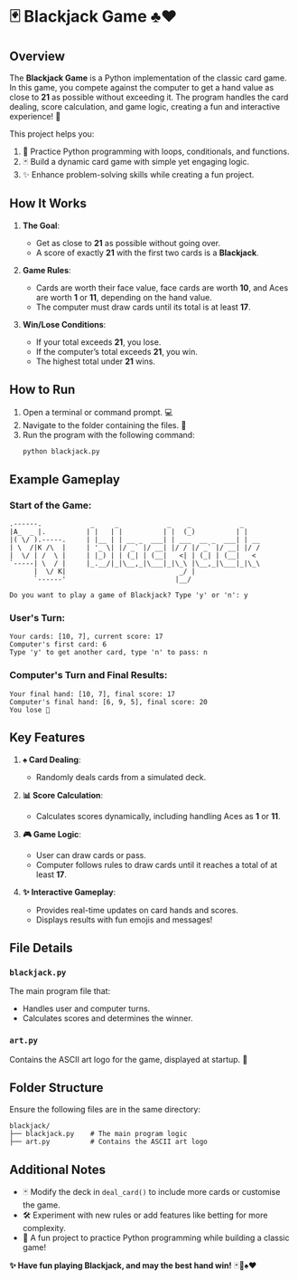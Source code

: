 # 🃏 **Blackjack Game** ♣️♥️

## Overview  
The **Blackjack Game** is a Python implementation of the classic card game. In this game, you compete against the computer to get a hand value as close to **21** as possible without exceeding it. The program handles the card dealing, score calculation, and game logic, creating a fun and interactive experience! 🎉  

This project helps you:  
1. 🧠 Practice Python programming with loops, conditionals, and functions.  
2. 🃏 Build a dynamic card game with simple yet engaging logic.  
3. ✨ Enhance problem-solving skills while creating a fun project.  

## How It Works  

1. **The Goal**:  
   - Get as close to **21** as possible without going over.  
   - A score of exactly **21** with the first two cards is a **Blackjack**.  

2. **Game Rules**:  
   - Cards are worth their face value, face cards are worth **10**, and Aces are worth **1** or **11**, depending on the hand value.  
   - The computer must draw cards until its total is at least **17**.  

3. **Win/Lose Conditions**:  
   - If your total exceeds **21**, you lose.  
   - If the computer’s total exceeds **21**, you win.  
   - The highest total under **21** wins.  

## How to Run  

1. Open a terminal or command prompt. 💻  
2. Navigate to the folder containing the files. 📂  
3. Run the program with the following command:  
   ```bash
   python blackjack.py
   ```  

## Example Gameplay  

### Start of the Game:  
```plaintext
.------.            _     _            _    _            _    
|A_  _ |.          | |   | |          | |  (_)          | |   
|( \/ ).-----.     | |__ | | __ _  ___| | ___  __ _  ___| | __
| \  /|K /\  |     | '_ \| |/ _` |/ __| |/ / |/ _` |/ __| |/ /
|  \/ | /  \ |     | |_) | | (_| | (__|   <| | (_| | (__|   < 
`-----| \  / |     |_.__/|_|\__,_|\___|_|\_\ |\__,_|\___|_|\_\
      |  \/ K|                            _/ |                
      `------'                           |__/                 

Do you want to play a game of Blackjack? Type 'y' or 'n': y
```

### User's Turn:  
```plaintext
Your cards: [10, 7], current score: 17
Computer's first card: 6
Type 'y' to get another card, type 'n' to pass: n
```

### Computer's Turn and Final Results:  
```plaintext
Your final hand: [10, 7], final score: 17
Computer's final hand: [6, 9, 5], final score: 20
You lose 😤
```

## Key Features  

1. **♠️ Card Dealing**:  
   - Randomly deals cards from a simulated deck.  

2. **📊 Score Calculation**:  
   - Calculates scores dynamically, including handling Aces as **1** or **11**.  

3. **🎮 Game Logic**:  
   - User can draw cards or pass.  
   - Computer follows rules to draw cards until it reaches a total of at least **17**.  

4. **✨ Interactive Gameplay**:  
   - Provides real-time updates on card hands and scores.  
   - Displays results with fun emojis and messages!  

## File Details  

### `blackjack.py`  
The main program file that:  
- Handles user and computer turns.  
- Calculates scores and determines the winner.  

### `art.py`  
Contains the ASCII art logo for the game, displayed at startup. 🎨  

## Folder Structure  

Ensure the following files are in the same directory:  

```
blackjack/
├── blackjack.py    # The main program logic
├── art.py          # Contains the ASCII art logo
```

## Additional Notes  

- 🃏 Modify the deck in `deal_card()` to include more cards or customise the game.  
- 🛠️ Experiment with new rules or add features like betting for more complexity.  
- 🎉 A fun project to practice Python programming while building a classic game!  

**✨ Have fun playing Blackjack, and may the best hand win!** 🃏🎉♠️♥️  